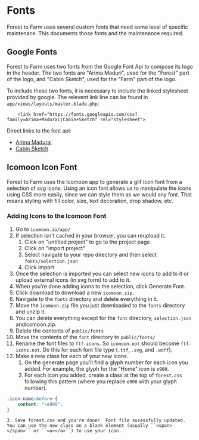 # Fonts

Forest to Farm uses several custom fonts that need some level of specific
maintenace.  This documents those fonts and the maintenance required.

## Google Fonts

Forest to Farm uses two fonts from the Google Font Api to compose its logo in
the header.  The two fonts are "Arima Maduri", used for the "Forest" part of
the logo, and "Cabin Sketch", used for the "Farm" part of the logo.

To include these two fonts, it is necessary to include the linked stylesheet
provided by google.  The relevent link line can be found 
in  ``app/views/layouts/master.blade.php``:

```
    <link href="https://fonts.googleapis.com/css?family=Arima+Madurai|Cabin+Sketch" rel="stylesheet">
```

Direct links to the font api:
- [Arima Madurai](https://fonts.google.com/specimen/Arima+Madurai)
- [Cabin Sketch](https://fonts.google.com/specimen/Cabin+Sketch)

## Icomoon Icon Font

Forest to Farm uses the Icomoon app to generate a glif icon font from a
selection of svg icons.  Using an icon font allows us to manipulate the icons
using CSS more easily, since we can style them as we would any font.  That
means styling with fill color, size, text decoration, drop shadow, etc.

### Adding Icons to the Icomoon Font

1. Go to ``icomoon.io/app/``
2. If selection isn't cached in your browser, you can reupload it.  
    1. Click on "untitled project" to go to the project page.  
    2. Click on "import project"
    3. Select navigate to your repo directory and then select ``fonts/selection.json``
    4. Click import
3. Once the selection is imported you can select new icons to add to it or upload external icons (in svg form) to add to it.
4. When you're done adding icons to the selection, click Generate Font.
5. Click download to download a new ``icomoon.zip``.
6. Navigate to the ``fonts`` directory and delete everything in it.
7. Move the ``icomoon.zip`` file you just downloaded to the ``fonts`` directory and unzip it.  
8. You can delete everything except for the ``font`` directory, ``selection.json`` andicomoon.zip.
9. Delete the contents of ``public/fonts``
10. Move the contents of the ``font`` directory to ``public/fonts/``
11. Rename the font files to ``ftf-icons``.  So ``icomoon.eot`` should become ``ftf-icons.eot``.  Do this for each font file type (``.ttf``, ``.svg``, and  ``.woff``).
12. Make a new class for each of your new icons.  
    1. On the generate page you'll find a glyph number for each icon you added.  For example, the glyph for the "Home" icon is ``e900``.  
    2. For each icon you added, create a class at the top of ``forest.css`` following this pattern (where you replace ``e900`` with your glyph number).

```css
.icon-name:before {
    content: "\e900";
}
```
    3. Save forest.css and you're done!  Font file sucessfully updated.  You can use the new class on a blank element (usually ``<span></span>`` or ``<a></a>``) to use your icon.

